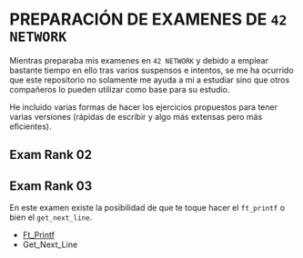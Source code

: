 # PREPARACIÓN DE EXAMENES DE `42 NETWORK`
Mientras preparaba mis examenes en `42 NETWORK` y debido a emplear bastante
tiempo en ello tras varios suspensos e intentos, se me ha ocurrido que este
repositorio no solamente me ayuda a mi a estudiar sino que otros compañeros lo
pueden utilizar como base para su estudio.

He incluido varias formas de hacer los ejercicios propuestos para tener varias
versiones (rápidas de escribir y algo más extensas pero más eficientes).

## Exam Rank 02

## Exam Rank 03
En este examen existe la posibilidad de que te toque hacer el `ft_printf` o bien
el `get_next_line`.
- [Ft_Printf](./ft_printf/)
- Get_Next_Line
